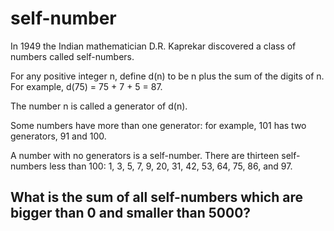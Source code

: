 # self-number

In 1949 the Indian mathematician D.R. Kaprekar discovered a class of numbers called self-numbers.

For any positive integer n, define d(n) to be n plus the sum of the digits of n.
For example, d(75) = 75 + 7 + 5 = 87.

The number n is called a generator of d(n).

Some numbers have more than one generator: for example, 101 has two generators, 91 and 100.

A number with no generators is a self-number.
There are thirteen self-numbers less than 100: 1, 3, 5, 7, 9, 20, 31, 42, 53, 64, 75, 86, and 97.

## What is the sum of all self-numbers which are bigger than 0 and smaller than 5000?